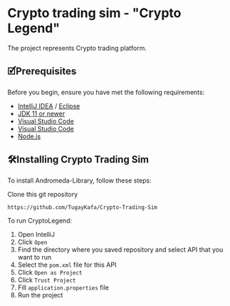 
# Crypto trading sim - "Crypto Legend"

The project represents Crypto trading platform. 

## 🗹Prerequisites

Before you begin, ensure you have met the following requirements:
* <a href="https://www.jetbrains.com/idea/">IntelliJ IDEA</a> / <a href="https://www.eclipse.org/downloads/">Eclipse</a>
* <a href="https://www.oracle.com/java/technologies/downloads/#java11">JDK 11 or newer</a>
* <a href="https://code.visualstudio.com/">Visual Studio Code</a>
* <a href="https://code.visualstudio.com/">Visual Studio Code</a>
* <a href="https://nodejs.org/en/download">Node.js</a>

##  🛠️Installing Crypto Trading Sim

To install Andromeda-Library, follow these steps:

Clone this git repository
```
https://github.com/TugayKafa/Crypto-Trading-Sim
```

To run CryptoLegend:
1. Open IntelliJ 
3. Click `Open`
4. Find the directory where you saved repository and select API that you want to run
5. Select the `pom.xml` file for this API
6. Click `Open as Project`
7. Click `Trust Project`
8. Fill `application.properties` file
9. Run the project
